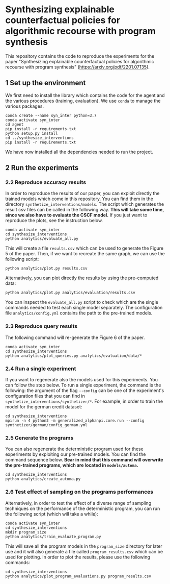 # Synthesizing explainable counterfactual policies for algorithmic recourse with program synthesis

This repository contains the code to reproduce the experiments for the paper "Synthesizing explainable counterfactual policies for algorithmic recourse with program synthesis" (https://arxiv.org/pdf/2201.07135). 


## 1 Set up the environment

We first need to install the library which contains the code for the agent and the various
procedures (training, evaluation). We use `conda` to manage the various packages.
```shell script
conda create --name syn_inter python=3.7
conda activate syn_inter
cd agent
pip install -r requirements.txt
python setup.py install
cd ../synthesize_interventions
pip install -r requirements.txt
```
We have now installed all the dependencies needed to run the project.

## 2 Run the experiments

### 2.2 Reproduce accuracy results

In order to reproduce the results of our paper, you can exploit directly the trained models which come in this repository.
You can find them in the directory `synthetize_interventions/models`. The script which generates the result csv files can be
called in the following way. **This will take some time, since we also have to evaluate the CSCF model.** If you just want to reproduce the
plots, see the instruction below. 
```shell script
conda activate syn_inter
cd synthesize_interventions
python analytics/evaluate_all.py
```
This will create a file `results.csv` which can be used to generate the Figure 5 of the paper. 
Then, if we want to recreate the same graph, we can use the following script:
```shell script
python analytics/plot.py results.csv
```
Alternatively, you can plot directly the results by using the pre-computed data:
```shell script
python analytics/plot.py analytics/evaluation/results.csv
```
You can inspect the `evaluate_all.py` script to check which are the single commands needed to
test each single model separately. The configuration file `analytics/config.yml` contains the path to the pre-trained models. 

### 2.3 Reproduce query results

The following command will re-generate the Figure 6 of the paper.

```shell script
conda activate syn_inter
cd synthesize_interventions
python analytics/plot_queries.py analytics/evaluation/data/*
```

### 2.4 Run a single experiment
If you want to regenerate also the models used for this experiments. You can follow the step below.
To run a single experiment, the command is the following: the argument of the flag `--config` can be one of the
experiment's configuration files that you can find in `synthetize_interventions/synthetizer/*`. For example, in order to train
the model for the german credit dataset:
```shell script
cd synthesize_interventions
mpirun -n 4 python3 -m generalized_alphanpi.core.run --config synthetizer/german/config_german.yml
```

### 2.5 Generate the programs
You can also regenerate the deterministic program used for these experiments by exploiting our pre-trained models.
You can find the command sequence below. **Bear in mind that this command will overwrite the pre-trained programs, which are located in `models/automa`.** 
```shell script
cd synthesize_interventions
python analytics/create_automa.py
```
### 2.6 Test effect of sampling on the programs performances
Alternatively, in order to test the effect of a diverse range of sampling techniques on the performance
of the deterministic program, you can run the following script (which will take a while):
```shell script
conda activate syn_inter
cd synthesize_interventions
mkdir program_size
python analytics/train_evaluate_program.py
```
This will save all the program models in the `program_size` directory for later use and it will also
generate a file called `program_results.csv` which can be used for plotting. In order to plot the results, please use the following
commands:
```shell script
cd synthesize_interventions
python analytics/plot_program_evaluations.py program_results.csv
```
